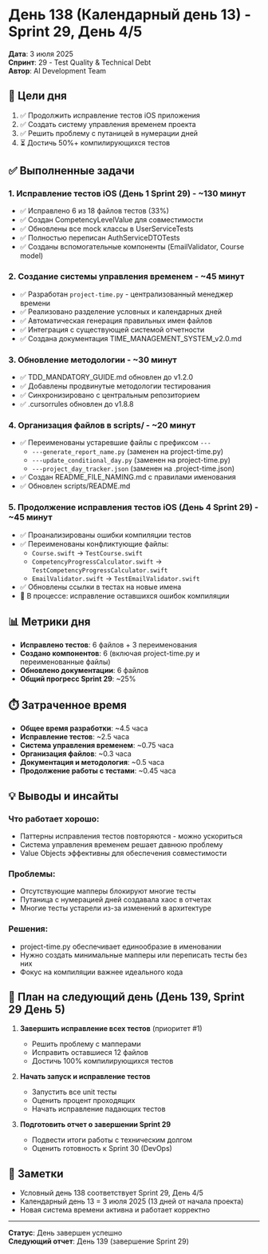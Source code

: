 # День 138 (Календарный день 13) - Sprint 29, День 4/5

**Дата**: 3 июля 2025  
**Спринт**: 29 - Test Quality & Technical Debt  
**Автор**: AI Development Team

## 🎯 Цели дня

1. ✅ Продолжить исправление тестов iOS приложения
2. ✅ Создать систему управления временем проекта
3. ✅ Решить проблему с путаницей в нумерации дней
4. ⏳ Достичь 50%+ компилирующихся тестов

## ✅ Выполненные задачи

### 1. Исправление тестов iOS (День 1 Sprint 29) - ~130 минут
- ✅ Исправлено 6 из 18 файлов тестов (33%)
- ✅ Создан CompetencyLevelValue для совместимости
- ✅ Обновлены все mock классы в UserServiceTests
- ✅ Полностью переписан AuthServiceDTOTests
- ✅ Созданы вспомогательные компоненты (EmailValidator, Course model)

### 2. Создание системы управления временем - ~45 минут
- ✅ Разработан `project-time.py` - централизованный менеджер времени
- ✅ Реализовано разделение условных и календарных дней
- ✅ Автоматическая генерация правильных имен файлов
- ✅ Интеграция с существующей системой отчетности
- ✅ Создана документация TIME_MANAGEMENT_SYSTEM_v2.0.md

### 3. Обновление методологии - ~30 минут
- ✅ TDD_MANDATORY_GUIDE.md обновлен до v1.2.0
- ✅ Добавлены продвинутые методологии тестирования
- ✅ Синхронизировано с центральным репозиторием
- ✅ .cursorrules обновлен до v1.8.8

### 4. Организация файлов в scripts/ - ~20 минут
- ✅ Переименованы устаревшие файлы с префиксом `---`
  - `---generate_report_name.py` (заменен на project-time.py)
  - `---update_conditional_day.py` (заменен на project-time.py)
  - `---project_day_tracker.json` (заменен на .project-time.json)
- ✅ Создан README_FILE_NAMING.md с правилами именования
- ✅ Обновлен scripts/README.md

### 5. Продолжение исправления тестов iOS (День 4 Sprint 29) - ~45 минут
- ✅ Проанализированы ошибки компиляции тестов
- ✅ Переименованы конфликтующие файлы:
  - `Course.swift` → `TestCourse.swift`
  - `CompetencyProgressCalculator.swift` → `TestCompetencyProgressCalculator.swift`
  - `EmailValidator.swift` → `TestEmailValidator.swift`
- ✅ Обновлены ссылки в тестах на новые имена
- 🔄 В процессе: исправление оставшихся ошибок компиляции

## 📊 Метрики дня

- **Исправлено тестов**: 6 файлов + 3 переименования
- **Создано компонентов**: 6 (включая project-time.py и переименованные файлы)
- **Обновлено документации**: 6 файлов
- **Общий прогресс Sprint 29**: ~25%

## ⏱️ Затраченное время

- **Общее время разработки**: ~4.5 часа
- **Исправление тестов**: ~2.5 часа
- **Система управления временем**: ~0.75 часа
- **Организация файлов**: ~0.3 часа
- **Документация и методология**: ~0.5 часа
- **Продолжение работы с тестами**: ~0.45 часа

## 💡 Выводы и инсайты

### Что работает хорошо:
- Паттерны исправления тестов повторяются - можно ускориться
- Система управления временем решает давнюю проблему
- Value Objects эффективны для обеспечения совместимости

### Проблемы:
- Отсутствующие мапперы блокируют многие тесты
- Путаница с нумерацией дней создавала хаос в отчетах
- Многие тесты устарели из-за изменений в архитектуре

### Решения:
- project-time.py обеспечивает единообразие в именовании
- Нужно создать минимальные мапперы или переписать тесты без них
- Фокус на компиляции важнее идеального кода

## 🎯 План на следующий день (День 139, Sprint 29 День 5)

1. **Завершить исправление всех тестов** (приоритет #1)
   - Решить проблему с мапперами
   - Исправить оставшиеся 12 файлов
   - Достичь 100% компилирующихся тестов

2. **Начать запуск и исправление тестов**
   - Запустить все unit тесты
   - Оценить процент проходящих
   - Начать исправление падающих тестов

3. **Подготовить отчет о завершении Sprint 29**
   - Подвести итоги работы с техническим долгом
   - Оценить готовность к Sprint 30 (DevOps)

## 📝 Заметки

- Условный день 138 соответствует Sprint 29, День 4/5
- Календарный день 13 = 3 июля 2025 (13 дней от начала проекта)
- Новая система времени активна и работает корректно

---

**Статус**: День завершен успешно  
**Следующий отчет**: День 139 (завершение Sprint 29) 